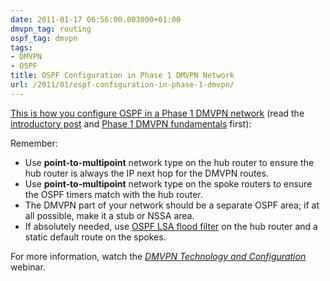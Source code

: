```yaml
---
date: 2011-01-17 06:56:00.003000+01:00
dmvpn_tag: routing
ospf_tag: dmvpn
tags:
- DMVPN
- OSPF
title: OSPF Configuration in Phase 1 DMVPN Network
url: /2011/01/ospf-configuration-in-phase-1-dmvpn/
---
```

[This is how you configure OSPF in a Phase 1 DMVPN network](https://my.ipspace.net/bin/get/DMVPN/2.2%20-%20Routing%20Protocols%20in%20DMVPN%20Phase%201.mp4?doccode=DMVPN) (read the [introductory post](/2011/01/sometimes-you-need-to-step-back-and/) and [Phase 1 DMVPN fundamentals](/2011/01/dmvpn-phase-1-fundamentals/) first):

Remember:

-   Use **point-to-multipoint** network type on the hub router to ensure the hub router is always the IP next hop for the DMVPN routes.
-   Use **point-to-multipoint** network type on the spoke routers to ensure the OSPF timers match with the hub router.
-   The DMVPN part of your network should be a separate OSPF area; if at all possible, make it a stub or NSSA area.
-   If absolutely needed, use [OSPF LSA flood filter](/kb/tag/OSPF/OSPF_Flood_Reduction_Hub_Spoke/) on the hub router and a static default route on the spokes.

For more information, watch the *[DMVPN Technology and Configuration](http://ipspace.net/DMVPN)* webinar.
